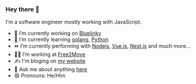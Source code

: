 ### Hey there 👋

I'm a software engineer mostly working with JavaScript.

- 🔭 I’m currently working on [Bluelinky](https://github.com/Hacksore/bluelinky)
- 🌱 I’m currently learning [golang](https://go.dev/), [Python](https://www.python.org/)
- ⏩ I’m currently performing with [Nodejs](https://nodejs.org/en/), [Vue.js](https://vuejs.org/), [Nest.js](https://nestjs.com/) and much more...
- 👨‍💼 I’m working at [Free2Move](https://www.free2move.com/)
- ✍️ I'm bloging on [my website](https://www.balandavid.com/en/blog/)
- 💬 Ask me about anything [here](https://github.com/neoPix/neoPix/issues)
- 😄 Pronouns: He/Him
